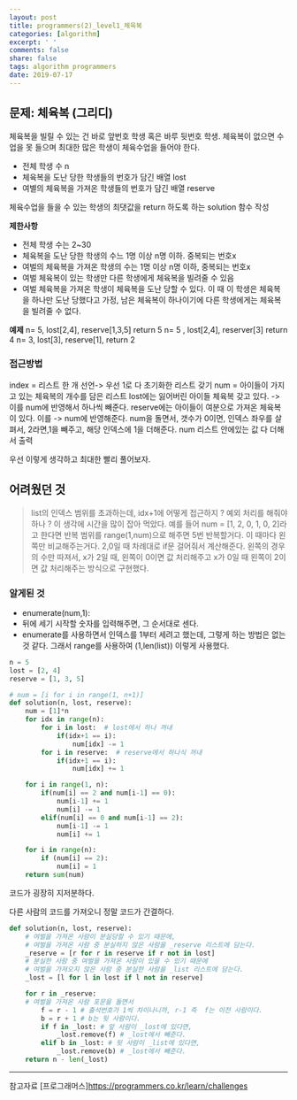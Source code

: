 ```yaml
---
layout: post
title: programmers(2)_level1_체육복
categories: [algorithm]
excerpt: ' '
comments: false
share: false
tags: algorithm programmers
date: 2019-07-17
---
```


## 문제: 체육복 (그리디)

체육복을 빌릴 수 있는 건 바로 앞번호 학생 혹은 바루 뒷번호 학생.
체육복이 없으면 수업을 못 들으며 최대한 많은 학생이 체육수업을 들어야 한다.

- 전체 학생 수 n
- 체육복을 도난 당한 학생들의 번호가 담긴 배열 lost
- 여별의 체육복을 가져온 학생들의 번호가 담긴 배열 reserve

체육수업을 들을 수 있는 학생의 최댓값을 return 하도록 하는 solution 함수 작성

**제한사항**

- 전체 학생 수는 2~30
- 체육복을 도난 당한 학생의 수느 1명 이상 n명 이하. 중복되는 번호x
- 여벌의 체육복을 가져온 학생의 수는 1명 이상 n명 이하, 중복되는 번호x
- 여벌 체육복이 있는 학생만 다른 학생에게 체육복을 빌려줄 수 있음
- 여벌 체육복을 가져온 학생이 체육복을 도난 당할 수 있다. 이 때 이 학생은 체육복을 하나만 도난 당했다고 가정, 남은 체육복이 하나이기에 다른 학생에게는 체육복을 빌려줄 수 없다.

**예제**
n= 5, lost[2,4], reserve[1,3,5] return 5
n= 5 , lost[2,4], reserver[3] return 4
n= 3, lost[3], reserve[1], return 2

### 접근방법

index = 리스트 한 개 선언-> 우선 1로 다 초기화한 리스트 갖기
num = 아이들이 가지고 있는 체육복의 개수를 담은 리스트
lost에는 잃어버린 아이들 체육복 갖고 있다. -> 이를 num에 반영해서 하나씩 빼준다.
reserve에는 아이들이 여분으로 가져온 체육복이 있다. 이를 -> num에 반영해준다.
num을 돌면서, 갯수가 0이면, 인덱스 좌우를 살펴서, 2라면,1을 빼주고, 해당 인덱스에 1을 더해준다.
num 리스트 안에있는 값 다 더해서 출력

우선 이렇게 생각하고 최대한 빨리 풀어보자.

## 어려웠던 것

> list의 인덱스 범위를 초과하는데, idx+1에 어떻게 접근하지 ? 예외 처리를 해줘야하나 ? 이 생각에 시간을 많이 잡아 먹았다.
> 예를 들어 num = [1, 2, 0, 1, 0, 2]라고 한다면
> 반복 범위를 range(1,num)으로 해주면 5번 반복할거다. 이 때마다 왼쪽만 비교해주는거다. 2,0일 때 차례대로 if문 걸어줘서 계산해준다.
> 왼쪽의 경우의 수만 따져서, x가 2일 때, 왼쪽이 0이면 값 처리해주고
> x가 0일 때 왼쪽이 2이면 값 처리해주는 방식으로 구현했다.

### 알게된 것

- enumerate(num,1):
- 뒤에 세기 시작할 숫자를 입력해주면, 그 순서대로 센다.
- enumerate를 사용하면서 인덱스를 1부터 세려고 했는데, 그렇게 하는 방법은 없는 것 같다. 그래서 range를 사용하여 (1,len(list)) 이렇게 사용했다.

```python
n = 5
lost = [2, 4]
reserve = [1, 3, 5]

# num = [i for i in range(1, n+1)]
def solution(n, lost, reserve):
    num = [1]*n
    for idx in range(n):
        for i in lost:  # lost에서 하나 꺼내
            if(idx+1 == i):
                num[idx] -= 1
        for i in reserve:  # reserve에서 하나식 꺼내
            if(idx+1 == i):
                num[idx] += 1

    for i in range(1, n):
        if(num[i] == 2 and num[i-1] == 0):
            num[i-1] += 1
            num[i] -= 1
        elif(num[i] == 0 and num[i-1] == 2):
            num[i-1] -= 1
            num[i] += 1

    for i in range(n):
        if (num[i] == 2):
            num[i] = 1
    return sum(num)

```

코드가 굉장히 지저분하다.

다른 사람의 코드를 가져오니 정말 코드가 간결하다.

```python
def solution(n, lost, reserve):
    # 여벌을 가져온 사람이 분실당할 수 있기 때문에,
    # 여벌을 가져온 사람 중 분실하지 않은 사람을 _reserve 리스트에 담는다.
    _reserve = [r for r in reserve if r not in lost]
    # 분실한 사람 중 여벌을 가져온 사람이 있을 수 있기 때문에
    # 여벌을 가져오지 않은 사람 중 분실한 사람을 _list 리스트에 담는다.
    _lost = [l for l in lost if l not in reserve]

    for r in _reserve:
    # 여벌을 가져온 사람 포문을 돌면서
        f = r - 1 # 출석번호가 1씩 차이나니까, r-1 즉  f는 이전 사람이다.
        b = r + 1 # b는 뒷 사람이다.
        if f in _lost: # 앞 사람이 _lost에 있다면,
            _lost.remove(f) # _lost에서 빼준다.
        elif b in _lost: # 뒷 사람이 _list에 있다면,
            _lost.remove(b) # _lost에서 빼준다.
    return n - len(_lost)
```

---

참고자료
[프로그래머스]<https://programmers.co.kr/learn/challenges>
